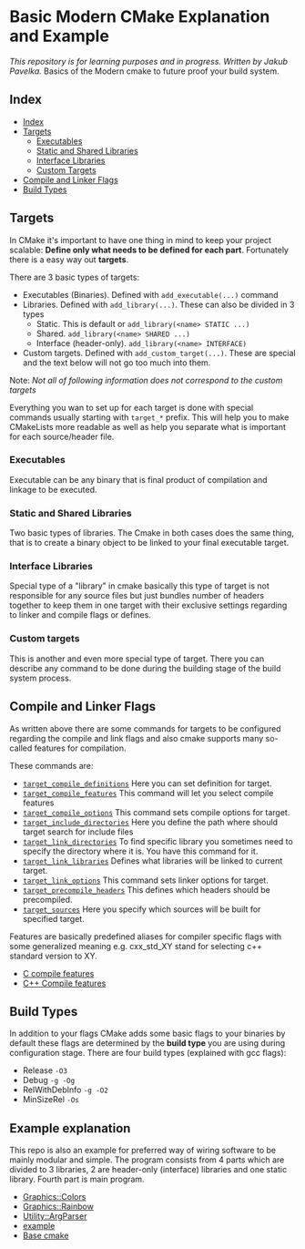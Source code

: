 # Basic Modern CMake Explanation and Example

*This repository is for learning purposes and in progress. Written by Jakub Pavelka.*
Basics of the Modern cmake to future proof your build system.

## Index

- [Index](#index)
- [Targets](#targets)
  - [Executables](#executables)
  - [Static and Shared Libraries](#static-and-shared-libraries)
  - [Interface Libraries](#interface-libraries)
  - [Custom Targets](#custom-targets)
- [Compile and Linker Flags](#compile-and-linker-flags)
- [Build Types](#build-types)

## Targets

In CMake it's important to have one thing in mind to keep your project scalable: **Define only what needs to be defined for each part**. Fortunately there is a easy way out **targets**.

There are 3 basic types of targets:

- Executables (Binaries). Defined with `add_executable(...)` command
- Libraries. Defined with `add_library(...)`. These can also be divided in 3 types
  - Static. This is  default or `add_library(<name> STATIC ...)`
  - Shared. `add_library(<name> SHARED ...)`
  - Interface (header-only). `add_library(<name> INTERFACE)`
- Custom targets. Defined with `add_custom_target(...)`. These are special and the text below will not go too much into them.

Note: *Not all of following information does not correspond to the custom targets*

Everything you wan to set up for each target is done with special commands usually starting with `target_*` prefix. This will help you to make CMakeLists more readable as well as help you separate what is important for each source/header file.

### Executables

Executable can be any binary that is final product of compilation and linkage to be executed.

### Static and Shared Libraries

Two basic types of libraries. The Cmake in both cases does the same thing, that is to create a binary object to be linked to your final executable target.

### Interface Libraries

Special type of a "library" in cmake basically this type of target is not responsible for any source files but just bundles number of headers together to keep them in one target with their exclusive settings regarding to linker and compile flags or defines.

### Custom targets

This is another and even more special type of target. There you can describe any command to be done during the building stage of the build system process.

## Compile and Linker Flags

As written above there are some commands for targets to be configured regarding the compile and link flags and also cmake supports many so-called features for compilation.

These commands are:

- [`target_compile_definitions`](https://cmake.org/cmake/help/latest/command/target_compile_definitions.html) Here you can set definition for target.
- [`target_compile_features`](https://cmake.org/cmake/help/latest/command/target_compile_features.html) This command will let you select compile features
- [`target_compile_options`](https://cmake.org/cmake/help/latest/command/target_compile_options.html) This command sets compile options for target.
- [`target_include_directories`](https://cmake.org/cmake/help/latest/command/target_include_directories.html) Here you define the path where should target search for include files
- [`target_link_directories`](https://cmake.org/cmake/help/latest/command/target_link_directories.html) To find specific library you sometimes need to specify the directory where it is. You have this command for it.
- [`target_link_libraries`](https://cmake.org/cmake/help/latest/command/target_link_libraries.html) Defines what libraries will be linked to current target.
- [`target_link_options`](https://cmake.org/cmake/help/latest/command/target_link_options.html) This command sets linker options for target.
- [`target_precompile_headers`](https://cmake.org/cmake/help/latest/command/target_precompile_headers.html) This defines which headers should be precompiled.
- [`target_sources`](https://cmake.org/cmake/help/latest/command/target_sources.html) Here you specify which sources will be built for specified target.

Features are basically predefined aliases for compiler specific flags with some generalized meaning e.g. cxx_std_XY stand for selecting c++ standard version to XY.

- [C compile features](https://cmake.org/cmake/help/latest/prop_gbl/CMAKE_C_KNOWN_FEATURES.html)
- [C++ Compile features](https://cmake.org/cmake/help/latest/prop_gbl/CMAKE_CXX_KNOWN_FEATURES.html)

## Build Types

 In addition to your flags CMake adds some basic flags to your binaries by default these flags are determined by the **build type** you are using during configuration stage.
 There are four build types (explained with gcc flags):

- Release `-O3`
- Debug `-g -Og`
- RelWithDebInfo `-g -O2`
- MinSizeRel `-Os`

## Example explanation

This repo is also an example for preferred way of wiring software to be mainly modular and simple.
The program consists from 4 parts which are divided to 3 libraries, 2 are header-only (interface) libraries and one static library. Fourth part is main program.

- [Graphics::Colors](src/colours/CMakeLists.txt)
- [Graphics::Rainbow](src/graphic/CMakeLists.txt)
- [Utility::ArgParser](src/utility/CMakelists.txt)
- [example](src/CMakeLists.txt)
- [Base cmake](CMakeLists.txt)
